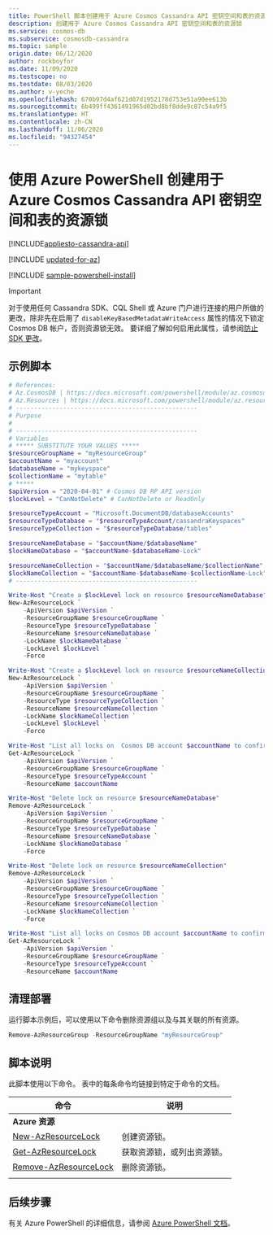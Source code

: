 ```yaml
---
title: PowerShell 脚本创建用于 Azure Cosmos Cassandra API 密钥空间和表的资源锁
description: 创建用于 Azure Cosmos Cassandra API 密钥空间和表的资源锁
ms.service: cosmos-db
ms.subservice: cosmosdb-cassandra
ms.topic: sample
origin.date: 06/12/2020
author: rockboyfor
ms.date: 11/09/2020
ms.testscope: no
ms.testdate: 08/03/2020
ms.author: v-yeche
ms.openlocfilehash: 670b97d4af621d07d1952178d753e51a90ee613b
ms.sourcegitcommit: 6b499ff4361491965d02bd8bf8dde9c87c54a9f5
ms.translationtype: HT
ms.contentlocale: zh-CN
ms.lasthandoff: 11/06/2020
ms.locfileid: "94327454"
---
```

<!--Verified successfully-->
# <a name="create-a-resource-lock-for-azure-cosmos-cassandra-api-keyspace-and-table-using-azure-powershell"></a>使用 Azure PowerShell 创建用于 Azure Cosmos Cassandra API 密钥空间和表的资源锁
[!INCLUDE[appliesto-cassandra-api](../../../includes/appliesto-cassandra-api.md)]

[!INCLUDE [updated-for-az](../../../../../includes/updated-for-az.md)]

[!INCLUDE [sample-powershell-install](../../../../../includes/sample-powershell-install-no-ssh.md)]

> [!IMPORTANT]
> 对于使用任何 Cassandra SDK、CQL Shell 或 Azure 门户进行连接的用户所做的更改，除非先在启用了 `disableKeyBasedMetadataWriteAccess` 属性的情况下锁定 Cosmos DB 帐户，否则资源锁无效。 要详细了解如何启用此属性，请参阅[防止 SDK 更改](../../../role-based-access-control.md#prevent-sdk-changes)。

## <a name="sample-script"></a>示例脚本

```powershell
# References:
# Az.CosmosDB | https://docs.microsoft.com/powershell/module/az.cosmosdb
# Az.Resources | https://docs.microsoft.com/powershell/module/az.resources
# --------------------------------------------------
# Purpose
# 
# --------------------------------------------------
# Variables
# ***** SUBSTITUTE YOUR VALUES *****
$resourceGroupName = "myResourceGroup"
$accountName = "myaccount"
$databaseName = "mykeyspace"
$collectionName = "mytable"
# *****
$apiVersion = "2020-04-01" # Cosmos DB RP API version
$lockLevel = "CanNotDelete" # CanNotDelete or ReadOnly

$resourceTypeAccount = "Microsoft.DocumentDB/databaseAccounts"
$resourceTypeDatabase = "$resourceTypeAccount/cassandraKeyspaces"
$resourceTypeCollection = "$resourceTypeDatabase/tables"

$resourceNameDatabase = "$accountName/$databaseName"
$lockNameDatabase = "$accountName-$databaseName-Lock"

$resourceNameCollection = "$accountName/$databaseName/$collectionName"
$lockNameCollection = "$accountName-$databaseName-$collectionName-Lock"
# --------------------------------------------------

Write-Host "Create a $lockLevel lock on resource $resourceNameDatabase"
New-AzResourceLock `
    -ApiVersion $apiVersion `
    -ResourceGroupName $resourceGroupName `
    -ResourceType $resourceTypeDatabase `
    -ResourceName $resourceNameDatabase `
    -LockName $lockNameDatabase `
    -LockLevel $lockLevel `
    -Force

Write-Host "Create a $lockLevel lock on resource $resourceNameCollection"
New-AzResourceLock `
    -ApiVersion $apiVersion `
    -ResourceGroupName $resourceGroupName `
    -ResourceType $resourceTypeCollection `
    -ResourceName $resourceNameCollection `
    -LockName $lockNameCollection `
    -LockLevel $lockLevel `
    -Force

Write-Host "List all locks on  Cosmos DB account $accountName to confirm lock creation"
Get-AzResourceLock `
    -ApiVersion $apiVersion `
    -ResourceGroupName $resourceGroupName `
    -ResourceType $resourceTypeAccount `
    -ResourceName $accountName

Write-Host "Delete lock on resource $resourceNameDatabase"
Remove-AzResourceLock `
    -ApiVersion $apiVersion `
    -ResourceGroupName $resourceGroupName `
    -ResourceType $resourceTypeDatabase `
    -ResourceName $resourceNameDatabase `
    -LockName $lockNameDatabase `
    -Force

Write-Host "Delete lock on resource $resourceNameCollection"
Remove-AzResourceLock `
    -ApiVersion $apiVersion `
    -ResourceGroupName $resourceGroupName `
    -ResourceType $resourceTypeCollection `
    -ResourceName $resourceNameCollection `
    -LockName $lockNameCollection `
    -Force

Write-Host "List all locks on Cosmos DB account $accountName to confirm lock removal"
Get-AzResourceLock `
    -ApiVersion $apiVersion `
    -ResourceGroupName $resourceGroupName `
    -ResourceType $resourceTypeAccount `
    -ResourceName $accountName

```

## <a name="clean-up-deployment"></a>清理部署

运行脚本示例后，可以使用以下命令删除资源组以及与其关联的所有资源。

```powershell
Remove-AzResourceGroup -ResourceGroupName "myResourceGroup"
```

## <a name="script-explanation"></a>脚本说明

此脚本使用以下命令。 表中的每条命令均链接到特定于命令的文档。

| 命令 | 说明 |
|---|---|
|**Azure 资源**| |
| [New-AzResourceLock](https://docs.microsoft.com/powershell/module/az.resources/new-azresourcelock) | 创建资源锁。 |
| [Get-AzResourceLock](https://docs.microsoft.com/powershell/module/az.resources/get-azresourcelock) | 获取资源锁，或列出资源锁。 |
| [Remove-AzResourceLock](https://docs.microsoft.com/powershell/module/az.resources/remove-azresourcelock) | 删除资源锁。 |
|||

## <a name="next-steps"></a>后续步骤

有关 Azure PowerShell 的详细信息，请参阅 [Azure PowerShell 文档](https://docs.microsoft.com/powershell/)。

<!-- Update_Description: update meta properties, wording update, update link -->